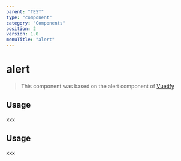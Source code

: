 ```yaml
---
parent: "TEST"
type: "component"
category: "Components"
position: 2
version: 1.0
menuTitle: "alert"
---
```


# alert

>This component was based on the alert component of [Vuetify](https://vuetifyjs.com/en/components/alert/ "Vuetify's alert component")

## Usage

xxx

<!-- Component template need to be here -->
<DocComponent :file="'TEST/alert/TEST_alert-usage'"/>



## Usage

xxx




